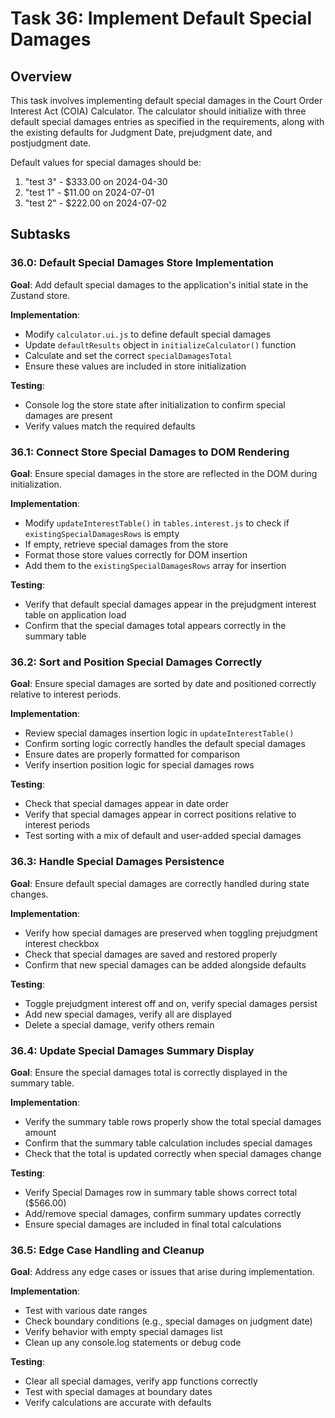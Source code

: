 # Task 36: Implement Default Special Damages

## Overview
This task involves implementing default special damages in the Court Order Interest Act (COIA) Calculator. The calculator should initialize with three default special damages entries as specified in the requirements, along with the existing defaults for Judgment Date, prejudgment date, and postjudgment date.

Default values for special damages should be:
1. "test 3" - $333.00 on 2024-04-30
2. "test 1" - $11.00 on 2024-07-01
3. "test 2" - $222.00 on 2024-07-02

## Subtasks

### 36.0: Default Special Damages Store Implementation
**Goal**: Add default special damages to the application's initial state in the Zustand store.

**Implementation**:
- Modify `calculator.ui.js` to define default special damages
- Update `defaultResults` object in `initializeCalculator()` function
- Calculate and set the correct `specialDamagesTotal`
- Ensure these values are included in store initialization

**Testing**:
- Console log the store state after initialization to confirm special damages are present
- Verify values match the required defaults

### 36.1: Connect Store Special Damages to DOM Rendering
**Goal**: Ensure special damages in the store are reflected in the DOM during initialization.

**Implementation**:
- Modify `updateInterestTable()` in `tables.interest.js` to check if `existingSpecialDamagesRows` is empty
- If empty, retrieve special damages from the store
- Format those store values correctly for DOM insertion
- Add them to the `existingSpecialDamagesRows` array for insertion

**Testing**:
- Verify that default special damages appear in the prejudgment interest table on application load
- Confirm that the special damages total appears correctly in the summary table

### 36.2: Sort and Position Special Damages Correctly
**Goal**: Ensure special damages are sorted by date and positioned correctly relative to interest periods.

**Implementation**:
- Review special damages insertion logic in `updateInterestTable()`
- Confirm sorting logic correctly handles the default special damages
- Ensure dates are properly formatted for comparison
- Verify insertion position logic for special damages rows

**Testing**:
- Check that special damages appear in date order
- Verify that special damages appear in correct positions relative to interest periods
- Test sorting with a mix of default and user-added special damages

### 36.3: Handle Special Damages Persistence
**Goal**: Ensure default special damages are correctly handled during state changes.

**Implementation**:
- Verify how special damages are preserved when toggling prejudgment interest checkbox
- Check that special damages are saved and restored properly
- Confirm that new special damages can be added alongside defaults

**Testing**:
- Toggle prejudgment interest off and on, verify special damages persist
- Add new special damages, verify all are displayed
- Delete a special damage, verify others remain

### 36.4: Update Special Damages Summary Display
**Goal**: Ensure the special damages total is correctly displayed in the summary table.

**Implementation**:
- Verify the summary table rows properly show the total special damages amount
- Confirm that the summary table calculation includes special damages
- Check that the total is updated correctly when special damages change

**Testing**:
- Verify Special Damages row in summary table shows correct total ($566.00)
- Add/remove special damages, confirm summary updates correctly
- Ensure special damages are included in final total calculations

### 36.5: Edge Case Handling and Cleanup
**Goal**: Address any edge cases or issues that arise during implementation.

**Implementation**:
- Test with various date ranges
- Check boundary conditions (e.g., special damages on judgment date)
- Verify behavior with empty special damages list
- Clean up any console.log statements or debug code

**Testing**:
- Clear all special damages, verify app functions correctly
- Test with special damages at boundary dates
- Verify calculations are accurate with defaults
